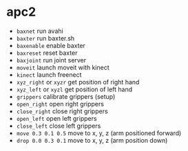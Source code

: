 # apc2

* `baxnet` run avahi
* `baxter` run baxter.sh
* `baxenable` enable baxter
* `baxreset` reset baxter
* `baxjoint` run joint server
* `moveit` launch moveit with kinect
* `kinect` launch freenect
* `xyz_right` or `xyzr` get position of right hand
* `xyz_left` or `xyzl` get position of left hand
* `grippers` calibrate grippers (setup)
* `open_right` open right grippers
* `close_right` close right grippers
* `open_left` open left grippers
* `close_left` close left grippers
* `move 0.3 0.1 0.5` move to x, y, z (arm positioned forward)
* `drop 0.0 0.3 0.1` move to x, y, z (arm position down)

